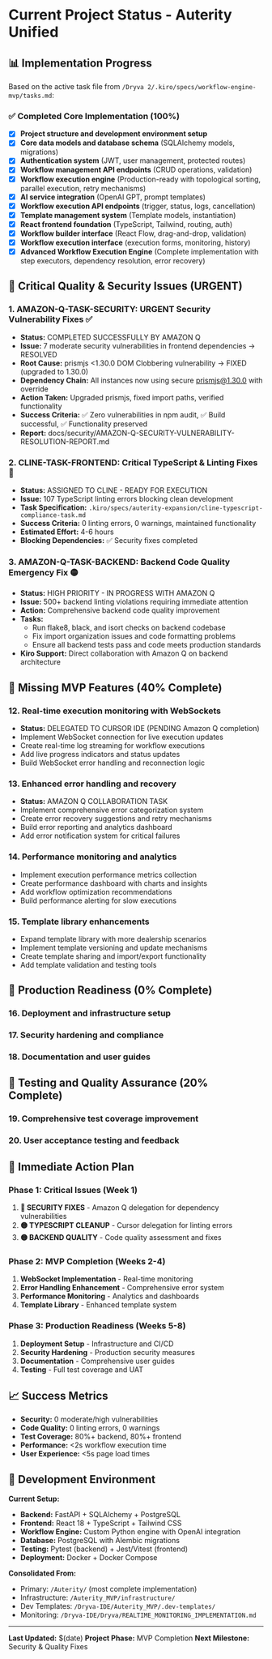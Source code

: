 # Current Project Status - Auterity Unified

## 📊 Implementation Progress

Based on the active task file from `/Dryva 2/.kiro/specs/workflow-engine-mvp/tasks.md`:

### ✅ Completed Core Implementation (100%)

- [x] **Project structure and development environment setup**
- [x] **Core data models and database schema** (SQLAlchemy models, migrations)
- [x] **Authentication system** (JWT, user management, protected routes)
- [x] **Workflow management API endpoints** (CRUD operations, validation)
- [x] **Workflow execution engine** (Production-ready with topological sorting, parallel execution, retry mechanisms)
- [x] **AI service integration** (OpenAI GPT, prompt templates)
- [x] **Workflow execution API endpoints** (trigger, status, logs, cancellation)
- [x] **Template management system** (Template models, instantiation)
- [x] **React frontend foundation** (TypeScript, Tailwind, routing, auth)
- [x] **Workflow builder interface** (React Flow, drag-and-drop, validation)
- [x] **Workflow execution interface** (execution forms, monitoring, history)
- [x] **Advanced Workflow Execution Engine** (Complete implementation with step executors, dependency resolution, error recovery)

## 🔴 Critical Quality & Security Issues (URGENT)

### 1. **AMAZON-Q-TASK-SECURITY: URGENT Security Vulnerability Fixes** ✅
- **Status:** COMPLETED SUCCESSFULLY BY AMAZON Q
- **Issue:** 7 moderate security vulnerabilities in frontend dependencies → RESOLVED
- **Root Cause:** prismjs <1.30.0 DOM Clobbering vulnerability → FIXED (upgraded to 1.30.0)
- **Dependency Chain:** All instances now using secure prismjs@1.30.0 with override
- **Action Taken:** Upgraded prismjs, fixed import paths, verified functionality
- **Success Criteria:** ✅ Zero vulnerabilities in npm audit, ✅ Build successful, ✅ Functionality preserved
- **Report:** docs/security/AMAZON-Q-SECURITY-VULNERABILITY-RESOLUTION-REPORT.md

### 2. **CLINE-TASK-FRONTEND: Critical TypeScript & Linting Fixes** 🔴
- **Status:** ASSIGNED TO CLINE - READY FOR EXECUTION
- **Issue:** 107 TypeScript linting errors blocking clean development
- **Task Specification:** `.kiro/specs/auterity-expansion/cline-typescript-compliance-task.md`
- **Success Criteria:** 0 linting errors, 0 warnings, maintained functionality
- **Estimated Effort:** 4-6 hours
- **Blocking Dependencies:** ✅ Security fixes completed

### 3. **AMAZON-Q-TASK-BACKEND: Backend Code Quality Emergency Fix** 🟡
- **Status:** HIGH PRIORITY - IN PROGRESS WITH AMAZON Q
- **Issue:** 500+ backend linting violations requiring immediate attention
- **Action:** Comprehensive backend code quality improvement
- **Tasks:**
  - Run flake8, black, and isort checks on backend codebase
  - Fix import organization issues and code formatting problems
  - Ensure all backend tests pass and code meets production standards
- **Kiro Support:** Direct collaboration with Amazon Q on backend architecture

## 🚧 Missing MVP Features (40% Complete)

### 12. Real-time execution monitoring with WebSockets
- **Status:** DELEGATED TO CURSOR IDE (PENDING Amazon Q completion)
- Implement WebSocket connection for live execution updates
- Create real-time log streaming for workflow executions
- Add live progress indicators and status updates
- Build WebSocket error handling and reconnection logic

### 13. Enhanced error handling and recovery
- **Status:** AMAZON Q COLLABORATION TASK
- Implement comprehensive error categorization system
- Create error recovery suggestions and retry mechanisms
- Build error reporting and analytics dashboard
- Add error notification system for critical failures

### 14. Performance monitoring and analytics
- Implement execution performance metrics collection
- Create performance dashboard with charts and insights
- Add workflow optimization recommendations
- Build performance alerting for slow executions

### 15. Template library enhancements
- Expand template library with more dealership scenarios
- Implement template versioning and update mechanisms
- Create template sharing and import/export functionality
- Add template validation and testing tools

## 🚀 Production Readiness (0% Complete)

### 16. Deployment and infrastructure setup
### 17. Security hardening and compliance
### 18. Documentation and user guides

## 🧪 Testing and Quality Assurance (20% Complete)

### 19. Comprehensive test coverage improvement
### 20. User acceptance testing and feedback

## 🎯 Immediate Action Plan

### Phase 1: Critical Issues (Week 1)
1. **🔴 SECURITY FIXES** - Amazon Q delegation for dependency vulnerabilities
2. **🟡 TYPESCRIPT CLEANUP** - Cursor delegation for linting errors
3. **🟡 BACKEND QUALITY** - Code quality assessment and fixes

### Phase 2: MVP Completion (Weeks 2-4)
1. **WebSocket Implementation** - Real-time monitoring
2. **Error Handling Enhancement** - Comprehensive error system
3. **Performance Monitoring** - Analytics and dashboards
4. **Template Library** - Enhanced template system

### Phase 3: Production Readiness (Weeks 5-8)
1. **Deployment Setup** - Infrastructure and CI/CD
2. **Security Hardening** - Production security measures
3. **Documentation** - Comprehensive user guides
4. **Testing** - Full test coverage and UAT

## 📈 Success Metrics

- **Security:** 0 moderate/high vulnerabilities
- **Code Quality:** 0 linting errors, 0 warnings
- **Test Coverage:** 80%+ backend, 80%+ frontend
- **Performance:** <2s workflow execution time
- **User Experience:** <5s page load times

## 🔧 Development Environment

**Current Setup:**
- **Backend:** FastAPI + SQLAlchemy + PostgreSQL
- **Frontend:** React 18 + TypeScript + Tailwind CSS
- **Workflow Engine:** Custom Python engine with OpenAI integration
- **Database:** PostgreSQL with Alembic migrations
- **Testing:** Pytest (backend) + Jest/Vitest (frontend)
- **Deployment:** Docker + Docker Compose

**Consolidated From:**
- Primary: `/Auterity/` (most complete implementation)
- Infrastructure: `/Auterity_MVP/infrastructure/`
- Dev Templates: `/Dryva-IDE/Auterity_MVP/.dev-templates/`
- Monitoring: `/Dryva-IDE/Dryva/REALTIME_MONITORING_IMPLEMENTATION.md`

---

**Last Updated:** $(date)
**Project Phase:** MVP Completion
**Next Milestone:** Security & Quality Fixes